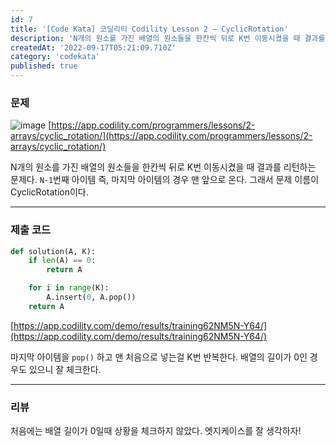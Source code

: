 ```yaml
---
id: 7
title: '[Code Kata] 코딜리티 Codility Lesson 2 — CyclicRotation'
description: 'N개의 원소를 가진 배열의 원소들을 한칸씩 뒤로 K번 이동시켰을 때 결과를 리턴하는 문제다. `N-1`번째 아이템 즉, 마지막 아이템의 경우 맨 앞으로 온다. 그래서 문제 이름이 CyclicRotation이다.'
createdAt: '2022-09-17T05:21:09.710Z'
category: 'codekata'
published: true
---
```


### 문제

![image](/uploads/codility-2-asset-1.png)
[https://app.codility.com/programmers/lessons/2-arrays/cyclic_rotation/](https://app.codility.com/programmers/lessons/2-arrays/cyclic_rotation/)

N개의 원소를 가진 배열의 원소들을 한칸씩 뒤로 K번 이동시켰을 때 결과를 리턴하는 문제다. `N-1`번째 아이템 즉, 마지막 아이템의 경우 맨 앞으로 온다. 그래서 문제 이름이 CyclicRotation이다.

---

### 제출 코드

```python
def solution(A, K):
    if len(A) == 0:
        return A

    for i in range(K):
        A.insert(0, A.pop())
    return A
```

[https://app.codility.com/demo/results/training62NM5N-Y64/](https://app.codility.com/demo/results/training62NM5N-Y64/)

마지막 아이템을 `pop()` 하고 맨 처음으로 넣는걸 K번 반복한다. 배열의 길이가 0인 경우도 있으니 잘 체크한다.

---

### 리뷰

처음에는 배열 길이가 0일때 상황을 체크하지 않았다. 엣지케이스를 잘 생각하자!
